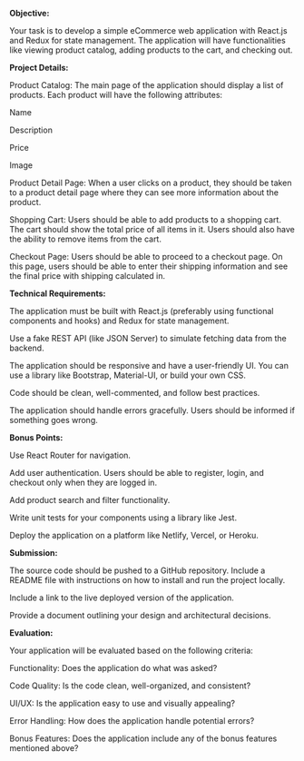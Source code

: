 **Objective:**

Your task is to develop a simple eCommerce web application with React.js and Redux for state management. The application will have functionalities like viewing product catalog, adding products to the cart, and checking out.

**Project Details:**

Product Catalog: The main page of the application should display a list of products. Each product will have the following attributes:

Name

Description

Price

Image

Product Detail Page: When a user clicks on a product, they should be taken to a product detail page where they can see more information about the product.

Shopping Cart: Users should be able to add products to a shopping cart. The cart should show the total price of all items in it. Users should also have the ability to remove items from the cart.

Checkout Page: Users should be able to proceed to a checkout page. On this page, users should be able to enter their shipping information and see the final price with shipping calculated in.

**Technical Requirements:**

The application must be built with React.js (preferably using functional components and hooks) and Redux for state management.

Use a fake REST API (like JSON Server) to simulate fetching data from the backend.

The application should be responsive and have a user-friendly UI. You can use a library like Bootstrap, Material-UI, or build your own CSS.

Code should be clean, well-commented, and follow best practices.

The application should handle errors gracefully. Users should be informed if something goes wrong.

**Bonus Points:**

Use React Router for navigation.

Add user authentication. Users should be able to register, login, and checkout only when they are logged in.

Add product search and filter functionality.

Write unit tests for your components using a library like Jest.

Deploy the application on a platform like Netlify, Vercel, or Heroku.

**Submission:**

The source code should be pushed to a GitHub repository. Include a README file with instructions on how to install and run the project locally.

Include a link to the live deployed version of the application.

Provide a document outlining your design and architectural decisions.

**Evaluation:**

Your application will be evaluated based on the following criteria:

Functionality: Does the application do what was asked?

Code Quality: Is the code clean, well-organized, and consistent?

UI/UX: Is the application easy to use and visually appealing?

Error Handling: How does the application handle potential errors?

Bonus Features: Does the application include any of the bonus features mentioned above?
